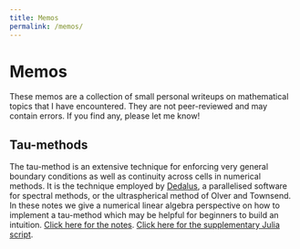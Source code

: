 ```yaml
---
title: Memos
permalink: /memos/
---
```


# Memos

These memos are a collection of small personal writeups on mathematical topics that I have encountered. They are not peer-reviewed and may contain errors. If you find any, please let me know!

<!-- ## Deflation

The deflation technique is an embarrassingly simple amendment for Newton-like methods to prevent a solver from converging to already discovered solutions. Hence, even from the same initial guess, one can systematically recover multiple solutions to nonlinear systems and discretized PDEs and variational inequalities in an efficient manner. <a href="{{ "/files/SumSpace.pdf" | absolute_url }}">Click here for the memo</a>. -->

## Tau-methods

<p> The tau-method is an extensive technique for enforcing very general boundary conditions as well as continuity across cells in numerical methods. It is the technique employed by <a href="https://dedalus-project.org/">Dedalus</a>, a parallelised software for spectral methods, or the ultraspherical method of Olver and Townsend. In these notes we give a numerical linear algebra perspective on how to implement a tau-method which may be helpful for beginners to build an intuition. <a href="{{ "/files/tau-method.pdf" | absolute_url }}">Click here for the notes</a>. <a href="{{ "/files/tau-method.jl" | absolute_url }}">Click here for the supplementary Julia script</a>.</p>